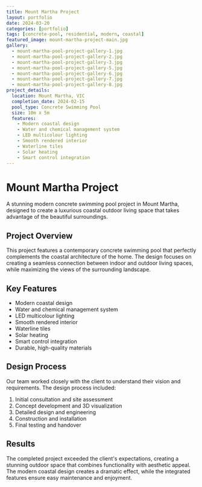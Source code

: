 ```yaml
---
title: Mount Martha Project
layout: portfolio
date: 2024-03-20
categories: [portfolio]
tags: [concrete-pool, residential, modern, coastal]
featured_image: mount-martha-project-main.jpg
gallery:
  - mount-martha-pool-project-gallery-1.jpg
  - mount-martha-pool-project-gallery-2.jpg
  - mount-martha-pool-project-gallery-3.jpg
  - mount-martha-pool-project-gallery-5.jpg
  - mount-martha-pool-project-gallery-6.jpg
  - mount-martha-pool-project-gallery-7.jpg
  - mount-martha-pool-project-gallery-8.jpg
project_details:
  location: Mount Martha, VIC
  completion_date: 2024-02-15
  pool_type: Concrete Swimming Pool
  size: 10m x 5m
  features:
    - Modern coastal design
    - Water and chemical management system
    - LED multicolour lighting
    - Smooth rendered interior
    - Waterline tiles
    - Solar heating
    - Smart control integration
---
```


# Mount Martha Project

A stunning modern concrete swimming pool project in Mount Martha, designed to create a luxurious coastal outdoor living space that takes advantage of the beautiful surroundings.

## Project Overview

This project features a contemporary concrete swimming pool that perfectly complements the coastal architecture of the home. The design focuses on creating a seamless connection between indoor and outdoor living spaces, while maximizing the views of the surrounding landscape.

## Key Features

- Modern coastal design
- Water and chemical management system
- LED multicolour lighting
- Smooth rendered interior
- Waterline tiles
- Solar heating
- Smart control integration
- Durable, high-quality materials

## Design Process

Our team worked closely with the client to understand their vision and requirements. The design process included:

1. Initial consultation and site assessment
2. Concept development and 3D visualization
3. Detailed design and engineering
4. Construction and installation
5. Final testing and handover

## Results

The completed project exceeded the client's expectations, creating a stunning outdoor space that combines functionality with aesthetic appeal. The modern coastal design creates a dramatic effect, while the integrated features ensure easy maintenance and enjoyment.
